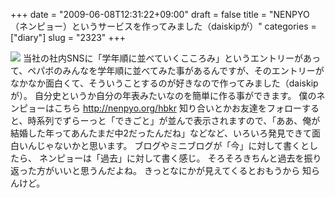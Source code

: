 +++
date = "2009-06-08T12:31:22+09:00"
draft = false
title = "NENPYO（ネンピョー）というサービスを作ってみました（daiskipが）"
categories = ["diary"]
slug = "2323"
+++

<a href="http://nenpyo.org" target="_blank"><img src="http://daiskip.com/photos/95/L_6ce539d3b0ff250d7074f85b254a4dcc.jpg"></a>
当社の社内SNSに「学年順に並べていくこころみ」というエントリーがあって、ペパボのみんなを学年順に並べてみた事があるんですが、そのエントリーがなかなか面白くて、そういうことするのが好きなので作ってみました（daiskipが）。
自分史というか自分の年表みたいなのを簡単に作る事ができます。
僕のネンピョーはこちら
<a href="http://nenpyo.org/hbkr" target="_blank">http://nenpyo.org/hbkr</a>
知り合いとかお友達をフォローすると、時系列でずらーっと「できごと」が並んで表示されますので、「ああ、俺が結婚した年ってあんたまだ中2だったんだね」などなど、いろいろ発見できて面白いんじゃないかと思います。
ブログやミニブログが「今」に対して書くとしたら、
ネンピョーは「過去」に対して書く感じ。
そろそろきちんと過去を振り返った方がいいと思うんだよね。
きっとなにかが見えてくるとおもうから 知らんけど。
